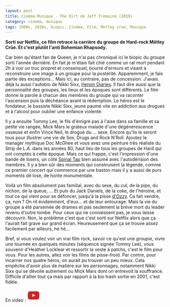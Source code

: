 ```yaml
---
layout: post
title: Cinéma-Musique - The Dirt de Jeff Tremaine (2019)
category: cinema, musique
tags: 1980s, 2010s, biopic, Cinéma, Film, Motley crue, Musique
---
```

**Sorti sur Netflix, ce film retrace la carrière du groupe de Hard-rock Mötley Crüe. Et c'est plutôt l'anti Bohemian Rhapsody.**

Car bien qu'étant fan de Queen, je n'ai pas chroniqué ici le biopic du groupe sorti l'année dernière. En fait je m'étais fait chié comme un rat mort pendant 2h à voir un truc propret et consensuel, bourré d'erreurs et visant à reconstruire une image à un groupe pour la postérité. Apparemment, je fais partie des exceptions... Mais ici, au contraire, pas de concession. J'avais déjà lu aussi l'autobio de Nikki Sixx, <a href="https://cheziceman.wordpress.com/2007/09/10/sixx-am-heroin-diaries/">Heroin Diaries</a>. Il faut dire aussi que la personnalité des groupes, les lieux et les époques sont différents. Le film donne la parole à chacun des membres du groupe qui va raconter l'ascension puis la déchéance avant la rédemption. Le héros est le fondateur, le bassiste Nikki Sixx, jeune paumé vite en addiction aux drogues et à l'alcool pour oublier une enfance violente.

Il y a ensuite Tommy Lee, le fils d'émigré pas à l'aise dans sa famille et sa petite vie rangée, Mick Mars le grateux malade d'une dégénérescence osseuse et enfin Vince Neil, le drogué du ... sexe. Encore qu'ils le seront tous pour illustrer une vie de Sex, Drugs and Rock N'Roll. Ajoutez le manager mythique Doc McGhee et vous avez une peinture très réaliste du Strip de L.A. dans les années 80, haut lieu de tous les groupes de Hard qui ont comptés à cette époque. Mais ce qui frappe, c'est l'impression d'une bande de losers, un côté <a href="https://fr.wikipedia.org/wiki/Spinal_Tap">Spinal Tap</a> bien assumé avec l'autodérision des membres. Il y a bien sûr des moments qui construisent la légende, comme ce premier concert qui commence par une baston mais il y a aussi de purs moments de lose, de honte monumentale.

Voilà un film absolument pas familial, avec du sexe, du cul, de la pipe, du nichon, de la queue, ... Et puis du Jack Daniels, de la coke, de l'héroïne, et tout ce qui vient pour se défoncer, jusqu'à la pisse <a href="https://cheziceman.wordpress.com/2007/12/30/ozzy-osbourne-rob-zombie-new-york-2007/">d'Ozzy</a>. Ca fait vendre, ça, non ? On rit évidemment, d'eux... et de leur entourage. Mais la vie du groupe a été parsemée de drames et pas seulement la brève mort du leader revenu d'outre tombe. Pour ceux qui ne connaissent pas, je vous laisse découvrir. Non, le problème c'est que c'est sorti sur Netflix alors que ça l'aurait fait grave sur grand écran. Heureusement que ça se trouve assez facilement par ailleurs, hé hé...

Bref, si vous voulez voir un vrai film rock, savoir ce qu'est une groupie, vivre une tournée en quelques minutes (séquence signée Tommy Lee), vous souvenir d'Heather Locklear et ressortir la veste à patchs, c'est le film pour vous. Pour les autres, allez voir les films de pisse-froid. Par contre, pour incarner nos quatre héros, on aurait pu trouver un peu mieux. Cela empêche d'avoir plus de matière sur les personnages, notamment Nikki Sixx qui se dévoile autrement ou Mick Mars dont on entrevoit la souffrance. Difficile d'allier tout ça mais par rapport à la bio trash sortie en 2001, c'est fidèle.

En video : [![video](/images/youtube.png)](https://youtu.be/-NOp5ROn1HE)
